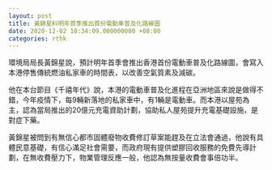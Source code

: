 ```yaml
---
layout: post
title: 黃錦星料明年首季推出首份電動車普及化路線圖
date: 2020-12-02 10:34:09.000000000 +08:00
categories: rthk
---
```


環境局局長黃錦星說，預計明年首季會推出香港首份電動車普及化路線圖，會寫入本港停售傳統燃油私家車的時間表，以改善空氣質素及減碳。

他在本台節目《千禧年代》說，本港的電動車普及化進程在亞洲地區來說是做得不錯，今年疫情下，每9輛新落地的私家車中，有1輛是電動車。而本港以屋苑為主，認為當局推出的20億元充電資助計劃，協助私人屋苑提升充電基礎設施，是對症下藥。

黃錦星被問到有無信心都市固體廢物收費修訂草案能趕及在立法會通過，他說有具體民意基礎，有信心滿足社會需要，而政府現有提供塑膠回收服務的免費先導計劃，在無收費壓力下，物業管理反應一般，他認為無按量收費會事倍功半。
